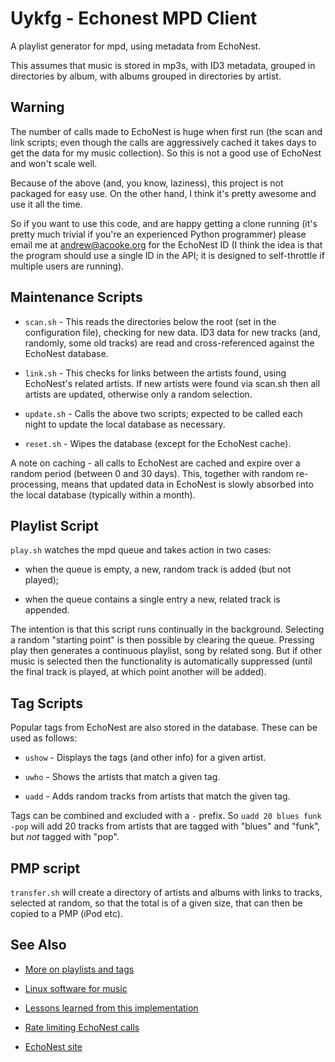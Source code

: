 
Uykfg - Echonest MPD Client
===========================

A playlist generator for mpd, using metadata from EchoNest.

This assumes that music is stored in mp3s, with ID3 metadata, grouped in
directories by album, with albums grouped in directories by artist.

Warning
-------

The number of calls made to EchoNest is huge when first run (the scan and link
scripts; even though the calls are aggressively cached it takes days to get
the data for my music collection).  So this is not a good use of EchoNest and
won't scale well.

Because of the above (and, you know, laziness), this project is not packaged
for easy use.  On the other hand, I think it's pretty awesome and use it all
the time.

So if you want to use this code, and are happy getting a clone running (it's
pretty much trivial if you're an experienced Python programmer) please email
me at andrew@acooke.org for the EchoNest ID (I think the idea is that the
program should use a single ID in the API; it is designed to self-throttle if
multiple users are running).

Maintenance Scripts
-------------------

* `scan.sh` - This reads the directories below the root (set in the
  configuration file), checking for new data.  ID3 data for new tracks (and,
  randomly, some old tracks) are read and cross-referenced against the
  EchoNest database.

* `link.sh` - This checks for links between the artists found, using
  EchoNest's related artists.  If new artists were found via scan.sh then all
  artists are updated, otherwise only a random selection.

* `update.sh` - Calls the above two scripts; expected to be called each night
  to update the local database as necessary.

* `reset.sh` - Wipes the database (except for the EchoNest cache).

A note on caching - all calls to EchoNest are cached and expire over a random
period (between 0 and 30 days).  This, together with random re-processing,
means that updated data in EchoNest is slowly absorbed into the local
database (typically within a month).

Playlist Script
---------------

`play.sh` watches the mpd queue and takes action in two cases:

* when the queue is empty, a new, random track is added (but not played);

* when the queue contains a single entry a new, related track is appended.

The intention is that this script runs continually in the background.
Selecting a random "starting point" is then possible by clearing the queue.
Pressing play then generates a continuous playlist, song by related song.  But
if other music is selected then the functionality is automatically suppressed
(until the final track is played, at which point another will be added).

Tag Scripts
-----------

Popular tags from EchoNest are also stored in the database.  These can be used
as follows:

* `ushow` - Displays the tags (and other info) for a given artist.

* `uwho` - Shows the artists that match a given tag.

* `uadd` - Adds random tracks from artists that match the given tag.

Tags can be combined and excluded with a `-` prefix.  So `uadd 20 blues funk
-pop` will add 20 tracks from artists that are tagged with "blues" and "funk",
but *not* tagged with "pop".

PMP script
----------

`transfer.sh` will create a directory of artists and albums with links to
tracks, selected at random, so that the total is of a given size, that can
then be copied to a PMP (iPod etc).

See Also
--------

* [More on playlists and tags](http://www.acooke.org/cute/TheIdealUs0.html)

* [Linux software for music](http://www.acooke.org/cute/LinuxSoftw0.html)

* [Lessons learned from this implementation](http://www.acooke.org/cute/EchoNestba0.html)

* [Rate limiting EchoNest calls](http://www.acooke.org/cute/RateLimiti0.html)

* [EchoNest site](http://echonest.com/)

